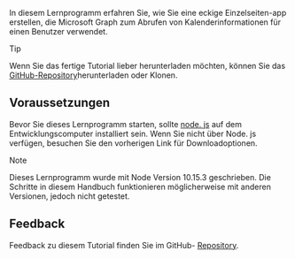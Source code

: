 <!-- markdownlint-disable MD002 MD041 -->

In diesem Lernprogramm erfahren Sie, wie Sie eine eckige Einzelseiten-app erstellen, die Microsoft Graph zum Abrufen von Kalenderinformationen für einen Benutzer verwendet.

> [!TIP]
> Wenn Sie das fertige Tutorial lieber herunterladen möchten, können Sie das [GitHub-Repository](https://github.com/microsoftgraph/msgraph-training-angularspa)herunterladen oder Klonen.

## <a name="prerequisites"></a>Voraussetzungen

Bevor Sie dieses Lernprogramm starten, sollte [node. js](https://nodejs.org) auf dem Entwicklungscomputer installiert sein. Wenn Sie nicht über Node. js verfügen, besuchen Sie den vorherigen Link für Downloadoptionen.

> [!NOTE]
> Dieses Lernprogramm wurde mit Node Version 10.15.3 geschrieben. Die Schritte in diesem Handbuch funktionieren möglicherweise mit anderen Versionen, jedoch nicht getestet.

## <a name="feedback"></a>Feedback

Feedback zu diesem Tutorial finden Sie im GitHub- [Repository](https://github.com/microsoftgraph/msgraph-training-angularspa).